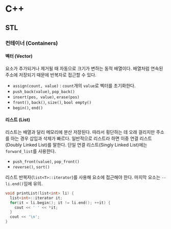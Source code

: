 # C++

## STL

### 컨테이너 (Containers)

#### 벡터 (Vector)

요소가 추가되거나 제거될 때 자동으로 크기가 변하는 동적 배열이다. 배열처럼 연속된 주소에 저장되기 때문에 반복자로 접근할 수 있다.

* `assign(count, value)` : `count`개의 `value`로 벡터를 초기화한다.
* `push_back(value)`, `pop_back()`
* `insert(pos, value)`, `erase(pos)`
* `front()`, `back()`, `size()`, `bool empty()`
* `begin()`, `end()`

#### 리스트 (List)

리스트는 배열과 달리 메모리에 분산 저장된다. 따라서 횡단하는 데 오래 걸리지만 주소를 아는 경우 삽입과 삭제가 빠르다. 일반적으로 리스트라 하면 이중 연결 리스트(Doubly Linked List)를 말한다. 단일 연결 리스트(Singly Linked List)에는 `forward_list`를 사용한다.

* `push_front(value)`, `pop_front()`
* `reverse()`, `sort()`

리스트 반복자(`list<T>::iterator`)를 사용해 요소에 접근해야 한다. 마지막 요소는 `--li.end()`임에 유의.

```cpp
void printList(list<int> li) {
  list<int>::iterator it;
  for(it = li.begin(); it != li.end(); ++it) {
    cout << ' ' << *it;
  }
  cout << '\n';
}
```

